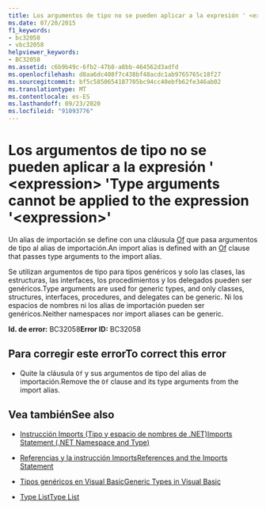 ```yaml
---
title: Los argumentos de tipo no se pueden aplicar a la expresión ' <expression> '
ms.date: 07/20/2015
f1_keywords:
- bc32058
- vbc32058
helpviewer_keywords:
- BC32058
ms.assetid: c6b9b49c-6fb2-47b8-a8bb-464562d3adfd
ms.openlocfilehash: d8aa6dc408f7c438bf48acdc1ab9765765c18f27
ms.sourcegitcommit: bf5c5850654187705bc94cc40ebfb62fe346ab02
ms.translationtype: MT
ms.contentlocale: es-ES
ms.lasthandoff: 09/23/2020
ms.locfileid: "91093776"
---
```

# <a name="type-arguments-cannot-be-applied-to-the-expression-expression"></a><span data-ttu-id="80b02-102">Los argumentos de tipo no se pueden aplicar a la expresión ' \<expression> '</span><span class="sxs-lookup"><span data-stu-id="80b02-102">Type arguments cannot be applied to the expression '\<expression>'</span></span>

<span data-ttu-id="80b02-103">Un alias de importación se define con una cláusula [Of](../language-reference/statements/of-clause.md) que pasa argumentos de tipo al alias de importación.</span><span class="sxs-lookup"><span data-stu-id="80b02-103">An import alias is defined with an [Of](../language-reference/statements/of-clause.md) clause that passes type arguments to the import alias.</span></span>  
  
 <span data-ttu-id="80b02-104">Se utilizan argumentos de tipo para tipos genéricos y solo las clases, las estructuras, las interfaces, los procedimientos y los delegados pueden ser genéricos.</span><span class="sxs-lookup"><span data-stu-id="80b02-104">Type arguments are used for generic types, and only classes, structures, interfaces, procedures, and delegates can be generic.</span></span> <span data-ttu-id="80b02-105">Ni los espacios de nombres ni los alias de importación pueden ser genéricos.</span><span class="sxs-lookup"><span data-stu-id="80b02-105">Neither namespaces nor import aliases can be generic.</span></span>  
  
 <span data-ttu-id="80b02-106">**Id. de error:** BC32058</span><span class="sxs-lookup"><span data-stu-id="80b02-106">**Error ID:** BC32058</span></span>  
  
## <a name="to-correct-this-error"></a><span data-ttu-id="80b02-107">Para corregir este error</span><span class="sxs-lookup"><span data-stu-id="80b02-107">To correct this error</span></span>  
  
- <span data-ttu-id="80b02-108">Quite la cláusula `Of` y sus argumentos de tipo del alias de importación.</span><span class="sxs-lookup"><span data-stu-id="80b02-108">Remove the `Of` clause and its type arguments from the import alias.</span></span>  
  
## <a name="see-also"></a><span data-ttu-id="80b02-109">Vea también</span><span class="sxs-lookup"><span data-stu-id="80b02-109">See also</span></span>

- [<span data-ttu-id="80b02-110">Instrucción Imports (Tipo y espacio de nombres de .NET)</span><span class="sxs-lookup"><span data-stu-id="80b02-110">Imports Statement (.NET Namespace and Type)</span></span>](../language-reference/statements/imports-statement-net-namespace-and-type.md)
- [<span data-ttu-id="80b02-111">Referencias y la instrucción Imports</span><span class="sxs-lookup"><span data-stu-id="80b02-111">References and the Imports Statement</span></span>](../programming-guide/program-structure/references-and-the-imports-statement.md)

- [<span data-ttu-id="80b02-112">Tipos genéricos en Visual Basic</span><span class="sxs-lookup"><span data-stu-id="80b02-112">Generic Types in Visual Basic</span></span>](../programming-guide/language-features/data-types/generic-types.md)
- [<span data-ttu-id="80b02-113">Type List</span><span class="sxs-lookup"><span data-stu-id="80b02-113">Type List</span></span>](../language-reference/statements/type-list.md)
